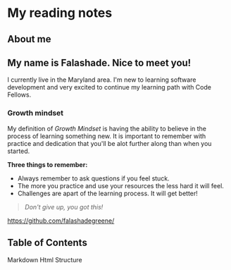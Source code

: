 # My reading notes 

## About me 

## My name is Falashade. Nice to meet you!

I currently live in the Maryland area. I'm new to learning software development and very excited to continue my learning path with Code Fellows. 

### **Growth mindset**

My definition of _Growth Mindset_ is having the ability to believe in the process of learning something new. It is important to remember with practice and dedication that you'll be alot further along than when you started. 

**Three things to remember:**

- Always remember to ask questions if you feel stuck.
- The more you practice and use your resources the less hard it will feel.
- Challenges are apart of the learning process. It will get better! 

> *Don't give up, you got this!*



<https://github.com/falashadegreene/>

## Table of Contents

Markdown
Html 
Structure
